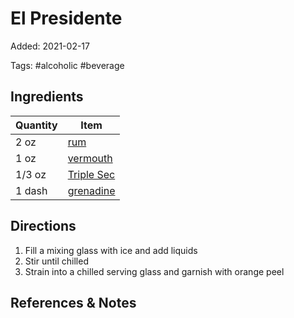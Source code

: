 # El Presidente

Added: 2021-02-17

Tags: #alcoholic #beverage

## Ingredients

| Quantity | Item                                          |
| -------- | --------------------------------------------- |
| 2 oz     | [rum](../_ingredients/rum.md)                 |
| 1 oz     | [vermouth](../_ingredients/vermouth.md)       |
| 1/3 oz   | [Triple Sec](../_ingredients/triple%20sec.md) |
| 1 dash   | [grenadine](../_ingredients/grenadine.md)     |

## Directions

1. Fill a mixing glass with ice and add liquids
2. Stir until chilled
3. Strain into a chilled serving glass and garnish with orange peel

## References & Notes

[^1]: Original recipe: The Periodic Table of Cocktails
